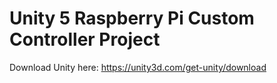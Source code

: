 # Unity 5 Raspberry Pi Custom Controller Project

Download Unity here: https://unity3d.com/get-unity/download
